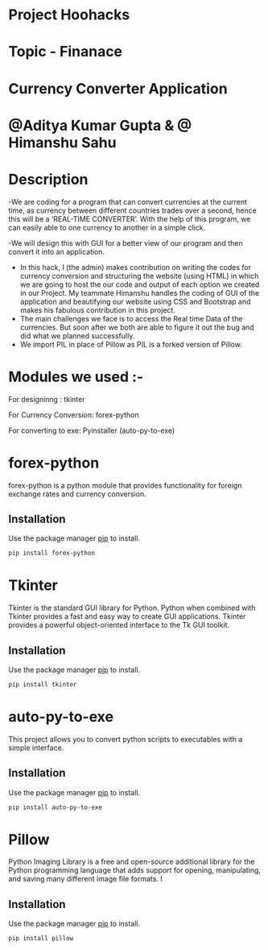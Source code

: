 # Project Hoohacks
# Topic - Finanace
# Currency Converter Application
# @Aditya Kumar Gupta & @ Himanshu Sahu

# Description
-We are coding for a program that can convert currencies at the current time, as currency between different countries trades over a second, hence this will be a ‘REAL-TIME CONVERTER’. With the help of this program, we can easily able to one currency to another in a simple click.

-We will design this with GUI for a better view of our program and then convert it into an application.
- In this hack, I (the admin) makes contribution on writing the codes for currency conversion  and structuring the website (using HTML) in which we are going to host the our code and output of each option we created in our Project. My teammate Himanshu handles the coding of GUI of the application and beautifying our website using CSS and Bootstrap and makes his fabulous contribution in this project.
- The main challenges we face is to access the Real time Data of the currencies. But soon after we both are able to figure it out the bug and did what we planned successfully.
- We import PIL in place of Pillow as PIL is a forked version of Pillow.
# Modules we used :-
For designinng : tkinter

For Currency Conversion: forex-python

For converting to exe: Pyinstaller (auto-py-to-exe)
# forex-python

forex-python is a python module that provides functionality for foreign exchange rates and currency conversion. 

## Installation

Use the package manager [pip](https://pip.pypa.io/en/stable/) to install.

```bash
pip install forex-python

```
# Tkinter

Tkinter is the standard GUI library for Python. Python when combined with Tkinter provides a fast and easy way to create GUI applications. Tkinter provides a powerful object-oriented interface to the Tk GUI toolkit.
## Installation

Use the package manager [pip](https://pip.pypa.io/en/stable/) to install.

```bash
pip install tkinter

```
# auto-py-to-exe

This project allows you to convert python scripts to executables with a simple interface. 
## Installation

Use the package manager [pip](https://pip.pypa.io/en/stable/) to install.

```bash
pip install auto-py-to-exe

```
# Pillow 

Python Imaging Library is a free and open-source additional library for the Python programming language that adds support for opening, manipulating, and saving many different image file formats. I
## Installation

Use the package manager [pip](https://pip.pypa.io/en/stable/) to install.

```bash
pip install pillow

```

